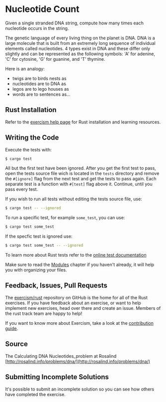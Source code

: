 # Nucleotide Count

Given a single stranded DNA string, compute how many times each nucleotide occurs in the string.

The genetic language of every living thing on the planet is DNA.
DNA is a large molecule that is built from an extremely long sequence of individual elements called nucleotides.
4 types exist in DNA and these differ only slightly and can be represented as the following symbols: 'A' for adenine, 'C' for cytosine, 'G' for guanine, and 'T' thymine.

Here is an analogy:
- twigs are to birds nests as
- nucleotides are to DNA as
- legos are to lego houses as
- words are to sentences as...

## Rust Installation

Refer to the [exercism help page][help-page] for Rust installation and learning
resources.

## Writing the Code

Execute the tests with:

```bash
$ cargo test
```

All but the first test have been ignored. After you get the first test to
pass, open the tests source file wich is located in the `tests` directory
and remove the `#[ignore]` flag from the next test and get the tests to pass
again. Each separate test is a function with `#[test]` flag above it.
Continue, until you pass every test. 

If you wish to run all tests without editing the tests source file, use:

```bash
$ cargo test -- --ignored
```

To run a specific test, for example `some_test`, you can use:

```bash
$ cargo test some_test
```

If the specfic test is ignored use:

```bash
$ cargo test some_test -- --ignored
```

To learn more about Rust tests refer to the [online test documentation][rust-tests]

Make sure to read the [Modules](https://doc.rust-lang.org/book/second-edition/ch07-00-modules.html) chapter if you
haven't already, it will help you with organizing your files.

## Feedback, Issues, Pull Requests

The [exercism/rust](https://github.com/exercism/rust) repository on GitHub is the home for all of the Rust exercises. If you have feedback about an exercise, or want to help implement new exercises, head over there and create an issue. Members of the rust track team are happy to help!

If you want to know more about Exercism, take a look at the [contribution guide](https://github.com/exercism/docs/blob/master/contributing-to-language-tracks/README.md).

[help-page]: http://exercism.io/languages/rust
[modules]: https://doc.rust-lang.org/book/second-edition/ch07-00-modules.html
[cargo]: https://doc.rust-lang.org/book/second-edition/ch14-00-more-about-cargo.html
[rust-tests]: https://doc.rust-lang.org/book/second-edition/ch11-02-running-tests.html

## Source

The Calculating DNA Nucleotides_problem at Rosalind [http://rosalind.info/problems/dna/](http://rosalind.info/problems/dna/)

## Submitting Incomplete Solutions
It's possible to submit an incomplete solution so you can see how others have completed the exercise.
